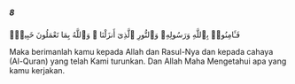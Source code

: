 ##### 8

<span class="ayah">فَـَٔامِنُوا۟ بِٱللَّهِ وَرَسُولِهِۦ وَٱلنُّورِ ٱلَّذِىٓ أَنزَلْنَا ۚ وَٱللَّهُ بِمَا تَعْمَلُونَ خَبِيرٌۭ</span>

<span class="ayah_translation">Maka berimanlah kamu kepada Allah dan Rasul-Nya dan kepada cahaya (Al-Quran) yang telah Kami turunkan. Dan Allah Maha Mengetahui apa yang kamu kerjakan.</span>
